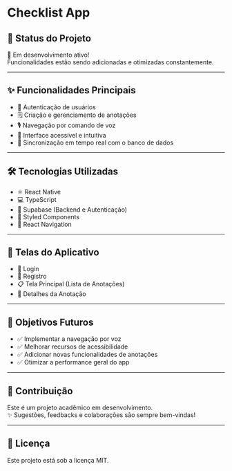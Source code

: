 # Checklist App

## 🚀 Status do Projeto

🔧 Em desenvolvimento ativo!  
Funcionalidades estão sendo adicionadas e otimizadas constantemente.

---

## ✨ Funcionalidades Principais

- 🔐 Autenticação de usuários  
- 🗒️ Criação e gerenciamento de anotações  
- 🎙️ Navegação por comando de voz  
- 🧩 Interface acessível e intuitiva  
- 🔄 Sincronização em tempo real com o banco de dados

---

## 🛠️ Tecnologias Utilizadas

- ⚛️ React Native  
- 💻 TypeScript  
- 🧪 Supabase (Backend e Autenticação)  
- 💅 Styled Components  
- 🧭 React Navigation

---

## 📱 Telas do Aplicativo

- 🔑 Login  
- 📝 Registro  
- 📋 Tela Principal (Lista de Anotações)  
- 📄 Detalhes da Anotação

---

## 🎯 Objetivos Futuros

- ✅ Implementar a navegação por voz  
- ✅ Melhorar recursos de acessibilidade  
- ✅ Adicionar novas funcionalidades de anotações  
- ✅ Otimizar a performance geral do app

---

## 🤝 Contribuição

Este é um projeto acadêmico em desenvolvimento.  
✨ Sugestões, feedbacks e colaborações são sempre bem-vindas!

---

## 📄 Licença
Este projeto está sob a licença MIT. 